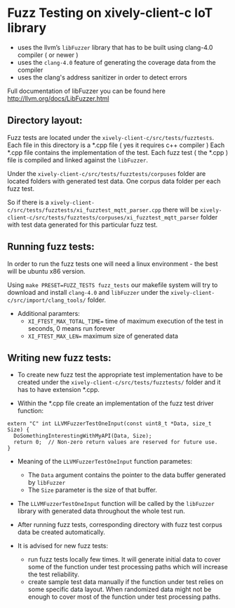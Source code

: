 # Fuzz Testing on xively-client-c IoT library

- uses the llvm’s ```libFuzzer``` library that has to be built using clang-4.0 compiler ( or newer )
- uses the ```clang-4.0``` feature of generating the coverage data from the compiler
- uses the clang's address sanitizer in order to detect errors

Full documentation of libFuzzer you can be found here http://llvm.org/docs/LibFuzzer.html

## Directory layout:

Fuzz tests are located under the ```xively-client-c/src/tests/fuzztests```. Each file in this directory is a \*.cpp file ( yes it requires c++ compiler ) Each \*.cpp file contains the implementation of the test. Each fuzz test ( the \*.cpp ) file is compiled and linked against the ```libFuzzer```.  

Under the ```xively-client-c/src/tests/fuzztests/corpuses``` folder are located folders with generated test data. One corpus data folder per each fuzz test.

So if there is a ```xively-client-c/src/tests/fuzztests/xi_fuzztest_mqtt_parser.cpp``` there will be ```xively-client-c/src/tests/fuzztests/corpuses/xi_fuzztest_mqtt_parser``` folder with test data generated for this particular fuzz test.

## Running fuzz tests:

In order to run the fuzz tests one will need a linux environment - the best will be ubuntu x86 version.

Using ```make PRESET=FUZZ_TESTS fuzz_tests``` our makefile system will try to download and install ```clang-4.0``` and ```libFuzzer``` under the ```xively-client-c/src/import/clang_tools/``` folder.

* Additional paramters:
    * ```XI_FTEST_MAX_TOTAL_TIME=``` time of maximum execution of the test in seconds, 0 means run forever
    * ```XI_FTEST_MAX_LEN=``` maximum size of generated data

## Writing new fuzz tests:

* To create new fuzz test the appropriate test implementation have to be created under the ```xively-client-c/src/tests/fuzztests/``` folder and it has to have extension \*.cpp.

* Within the \*.cpp file create an implementation of the fuzz test driver function:

```
extern "C" int LLVMFuzzerTestOneInput(const uint8_t *Data, size_t Size) {
  DoSomethingInterestingWithMyAPI(Data, Size);
  return 0;  // Non-zero return values are reserved for future use.
}
```

* Meaning of the ```LLVMFuzzerTestOneInput``` function parametes:
    * The ```Data``` argument contains the pointer to the data buffer generated by ```libFuzzer```
    * The ```Size``` parameter is the size of that buffer.
* The ```LLVMFuzzerTestOneInput``` function will be called by the ```libFuzzer``` library with generated data throughout the whole test run.


* After running fuzz tests, corresponding directory with fuzz test corpus data be created automatically.


* It is advised for new fuzz tests:
    * run fuzz tests locally few times. It will generate initial data to cover some of the function under test processing paths which will increase the test reliability.
    * create sample test data manually if the function under test relies on some specific data layout. When randomized data might not be enough to cover most of the function under test processing paths.
